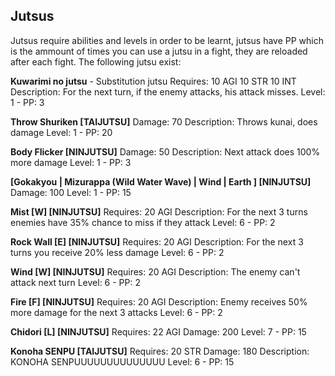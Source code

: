 ## Jutsus
Jutsus require abilities and levels in order to be learnt, jutsus have PP which
is the ammount of times you can use a jutsu in a fight, they are reloaded after
each fight. The following jutsu exist:

**Kuwarimi no jutsu** - Substitution jutsu
Requires: 10 AGI 10 STR 10 INT
Description: For the next turn, if the enemy attacks, his attack misses.
Level: 1 - PP: 3

**Throw Shuriken [TAIJUTSU]**
Damage: 70
Description: Throws kunai, does damage
Level: 1 - PP: 20

**Body Flicker [NINJUTSU]**
Damage: 50
Description: Next attack does 100% more damage
Level: 1 - PP: 3

**[Gokakyou | Mizurappa (Wild Water Wave) | Wind | Earth ] [NINJUTSU]**
Damage: 100
Level: 1 - PP: 15

**Mist [W] [NINJUTSU]**
Requires: 20 AGI
Description: For the next 3 turns enemies have 35% chance to miss if they attack
Level: 6 - PP: 2

**Rock Wall [E] [NINJUTSU]**
Requires: 20 AGI
Description: For the next 3 turns you receive 20% less damage
Level: 6 - PP: 2

**Wind [W] [NINJUTSU]**
Requires: 20 AGI
Description: The enemy can't attack next turn
Level: 6 - PP: 2

**Fire [F] [NINJUTSU]**
Requires: 20 AGI
Description: Enemy receives 50% more damage for the next 3 attacks
Level: 6 - PP: 2

**Chidori [L] [NINJUTSU]**
Requires: 22 AGI
Damage: 200
Level: 7 - PP: 15

**Konoha SENPU [TAIJUTSU]**
Requires: 20 STR
Damage: 180
Description: KONOHA SENPUUUUUUUUUUUUUU
Level: 6 - PP: 15
